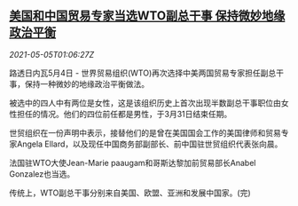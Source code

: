 <!--1620178261000-->
[美国和中国贸易专家当选WTO副总干事 保持微妙地缘政治平衡](https://cn.reuters.com/article/trade-wto-china-usa-0504-tues-idCNKBS2CM02U)
------

<div><i>2021-05-05T01:06:27Z</i></div><p>路透日内瓦5月4日 - 世界贸易组织(WTO)再次选择中美两国贸易专家担任副总干事，保持一种微妙的地缘政治平衡做法。 　</p><p>被选中的四人中有两位是女性，这是该组织历史上首次出现半数副总干事职位由女性担任的情况。他们的四位前任都是男性，于3月31日结束任期。 　</p><p>世贸组织在一份声明中表示，接替他们的是曾在美国国会工作的美国律师和贸易专家Angela Ellard，以及现任中国商务部副部长、前中国驻世贸组织代表张向晨。</p><p>法国驻WTO大使Jean-Marie paaugam和哥斯达黎加前贸易部长Anabel Gonzalez也当选。</p><p>传统上，WTO副总干事分别来自美国、欧盟、亚洲和发展中国家。(完)</p>
